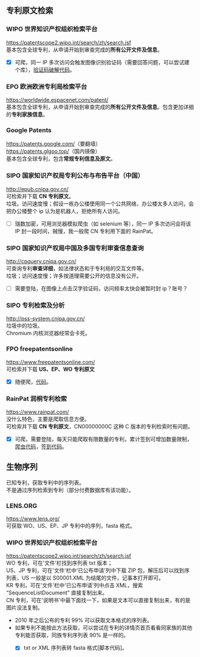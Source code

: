 
## 专利原文检索
### WIPO 世界知识产权组织检索平台  
<https://patentscope2.wipo.int/search/zh/search.jsf>  
基本包含全球专利，从申请开始到审查完成的**所有公开文件及信息**。  
  - [X] 可爬，同一 IP 多次访问会触发图像识别验证码（需要回答问题，可以尝试建个库），[验证码破解代码]()。  
  
### EPO 欧洲欧洲专利局检索平台  
<https://worldwide.espacenet.com/patent/>  
基本包含全球专利，从申请开始到审查完成的**所有公开文件及信息**。包含更加详细的**专利家族信息**。  
 
### Google Patents  
<https://patents.google.com/>（要翻墙）  
<https://patents.glgoo.top/>（国内镜像）  
基本包含全球专利，包含**常规专利信息及原文**。

### SIPO 国家知识产权局专利公布与布告平台（中国）  
<http://epub.cnipa.gov.cn/>  
可检索并下载 **CN 专利原文**。  
垃圾。访问速度慢；假设一栋办公楼使用同一个公共网络，办公楼太多人访问，会把办公楼整个 ip 认为是机器人，拒绝所有人访问。
  - [ ] 瑞数加密，可用浏览器模拟爬虫（如 selenium 等），同一 IP 多次访问会将该 IP 封一段时间，贼慢，我一般爬 CN 专利用下面的 RainPat。  

### SIPO 国家知识产权局中国及多国专利审查信息查询  
<http://cpquery.cnipa.gov.cn/>  
可查询专利**审查详细**，如法律状态和于专利局的交互文件等。  
垃圾；访问速度慢；许多按道理需要公开的信息没有公开。
  - [ ] 需要登陆，在图像上点击汉字验证码，访问频率太快会被暂时封 ip？账号？ 

### SIPO 专利检索及分析
<http://pss-system.cnipa.gov.cn/>  
垃圾中的垃圾。  
Chromium 内核浏览器经常会卡死。

### FPO freepatentsonline  
<https://www.freepatentsonline.com/>  
可检索并下载 **US、EP、WO 专利原文**  
  - [X] 随便爬，[代码]()。  
  
### RainPat 润桐专利检索  
<https://www.rainpat.com/>  
没什么特色，主要是爬取信息方便。  
可检索并下载 **CN 专利原文**，CN00000000C 这种 C 版本的专利检索时有问题。  
  - [X] 可爬，需要登陆，每天只能爬取有限数量的专利，累计签到可增加数量限制，[爬虫代码]()，[签到代码]()。  

## 生物序列
已知专利，获取专利中的序列表。  
不是通过序列检索到专利（部分付费数据库有该功能）。

### LENS.ORG
<https://www.lens.org/>  
可获取 WO、US、EP、JP 专利中的序列，fasta 格式。

### WIPO 世界知识产权组织检索平台  
<https://patentscope2.wipo.int/search/zh/search.jsf>  
WO 专利，可在'文件'栏找到序列表 txt 版本；  
US、JP 专利，可在'文件'栏中'已公布申请'列中下载 ZIP 包，解压后可以找到序列表，US 一般是以 S00001.XML 为结尾的文件，记事本打开即可。  
KR 专利，可在'文件'栏中'已公布申请'列中点击 XML，搜索 “SequenceListDocument” 直接复制出来。  
CN 专利，可在'说明书'中最下面找一下，如果是文本可以直接复制出来，有的是图片没法复制。  

- 2010 年之后公布的专利 99% 可以获取文本格式的序列表。  
- 如果专利不能按此方法获取，可以尝试在专利的详情页首页看看同家族的其他专利能否获取，同族专利序列表 90% 是一样的。
  - [X] txt or XML 序列表转 fasta 格式[脚本代码]。
  
